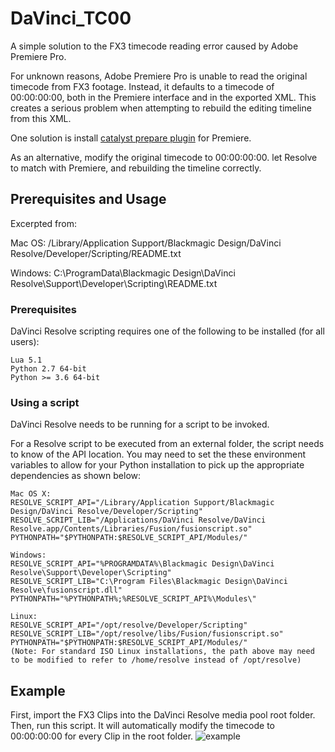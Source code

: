 # DaVinci_TC00
A simple solution to the FX3 timecode reading error caused by Adobe Premiere Pro.

For unknown reasons, Adobe Premiere Pro is unable to read the original timecode from FX3 footage. Instead, it defaults to a timecode of 00:00:00:00, both in the Premiere interface and in the exported XML. This creates a serious problem when attempting to rebuild the editing timeline from this XML.

One solution is install [catalyst prepare plugin](https://support.d-imaging.sony.co.jp/app/cpplugin/en/index.php) for Premiere.

As an alternative, modify the original timecode to 00:00:00:00. let Resolve to match with Premiere, and rebuilding the timeline correctly.

## Prerequisites and Usage
Excerpted from:

Mac OS:
 /Library/Application Support/Blackmagic Design/DaVinci Resolve/Developer/Scripting/README.txt

Windows:
 C:\ProgramData\Blackmagic Design\DaVinci Resolve\Support\Developer\Scripting\README.txt

    


### Prerequisites
DaVinci Resolve scripting requires one of the following to be installed (for all users):

    Lua 5.1
    Python 2.7 64-bit
    Python >= 3.6 64-bit


### Using a script
DaVinci Resolve needs to be running for a script to be invoked.

For a Resolve script to be executed from an external folder, the script needs to know of the API location. 
You may need to set the these environment variables to allow for your Python installation to pick up the appropriate dependencies as shown below:

    Mac OS X:
    RESOLVE_SCRIPT_API="/Library/Application Support/Blackmagic Design/DaVinci Resolve/Developer/Scripting"
    RESOLVE_SCRIPT_LIB="/Applications/DaVinci Resolve/DaVinci Resolve.app/Contents/Libraries/Fusion/fusionscript.so"
    PYTHONPATH="$PYTHONPATH:$RESOLVE_SCRIPT_API/Modules/"

    Windows:
    RESOLVE_SCRIPT_API="%PROGRAMDATA%\Blackmagic Design\DaVinci Resolve\Support\Developer\Scripting"
    RESOLVE_SCRIPT_LIB="C:\Program Files\Blackmagic Design\DaVinci Resolve\fusionscript.dll"
    PYTHONPATH="%PYTHONPATH%;%RESOLVE_SCRIPT_API%\Modules\"

    Linux:
    RESOLVE_SCRIPT_API="/opt/resolve/Developer/Scripting"
    RESOLVE_SCRIPT_LIB="/opt/resolve/libs/Fusion/fusionscript.so"
    PYTHONPATH="$PYTHONPATH:$RESOLVE_SCRIPT_API/Modules/"
    (Note: For standard ISO Linux installations, the path above may need to be modified to refer to /home/resolve instead of /opt/resolve)

## Example
First, import the FX3 Clips into the DaVinci Resolve media pool root folder. 
Then, run this script. It will automatically modify the timecode to 00:00:00:00 for every Clip in the root folder.
![example](https://github.com/UserProjekt/DaVinci_TC00/assets/78477492/907c6219-c220-4ee8-a771-e1f21df2a44f)



